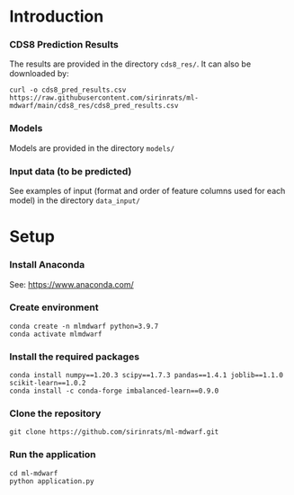 # Introduction
### CDS8 Prediction Results
The results are provided in the directory `cds8_res/`. It can also be downloaded by:

`curl -o cds8_pred_results.csv https://raw.githubusercontent.com/sirinrats/ml-mdwarf/main/cds8_res/cds8_pred_results.csv`

### Models
Models are provided in the directory `models/` 

### Input data (to be predicted) 
See examples of input (format and order of feature columns used for each model) in the directory `data_input/` 

# Setup
### Install Anaconda
See: https://www.anaconda.com/

### Create environment
```
conda create -n mlmdwarf python=3.9.7
conda activate mlmdwarf
```

### Install the required packages
```
conda install numpy==1.20.3 scipy==1.7.3 pandas==1.4.1 joblib==1.1.0 scikit-learn==1.0.2
conda install -c conda-forge imbalanced-learn==0.9.0
```

### Clone the repository
`git clone https://github.com/sirinrats/ml-mdwarf.git`

### Run the application
```
cd ml-mdwarf
python application.py
```

